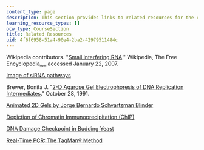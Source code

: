 ```yaml
---
content_type: page
description: This section provides links to related resources for the course.
learning_resource_types: []
ocw_type: CourseSection
title: Related Resources
uid: 4f6f6958-51a4-90e4-2ba2-42979511484c
---
```


Wikipedia contributors. "[Small interfering RNA](http://en.wikipedia.org/w/index.php?title=Small_interfering_RNA&oldid=100510689)." Wikipedia, The Free Encyclopedia_,_ accessed January 22, 2007.

[Image of siRNA pathways](http://www.biochemj.org/bj/380/0593/bj3800593f01.htm?resolution=STD)

Brewer, Bonita J. "[2-D Agarose Gel Electrophoresis of DNA Replication Intermediates](http://fangman-brewer.genetics.washington.edu/2Dgel.html)." October 28, 1991.

[Animated 2D Gels by Jorge Bernardo Schvartzman Blinder](http://semicro.es/)

[Depiction of Chromatin Immunoprecipitation (ChIP)](http://www.bio.brandeis.edu/haberlab/jehsite/chip.html)

[DNA Damage Checkpoint in Budding Yeast](https://www.ncbi.nlm.nih.gov/pmc/articles/PMC1170880/pdf/005525.pdf)

[Real-Time PCR: The TaqMan® Method](http://www.bio.davidson.edu/Courses/Molbio/MolStudents/spring2003/Pierce/realtimepcr.htm)